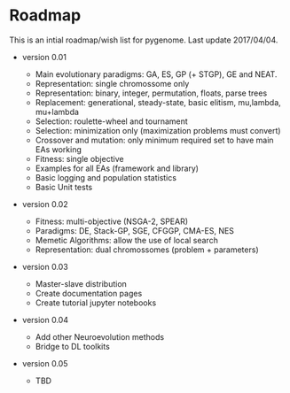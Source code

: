 # Roadmap

This is an intial roadmap/wish list for pygenome.
Last update 2017/04/04.

* version 0.01
  + Main evolutionary paradigms: GA, ES, GP (+ STGP), GE and NEAT.
  + Representation: single chromossome only
  + Representation: binary, integer, permutation, floats, parse trees
  + Replacement: generational, steady-state, basic elitism, mu,lambda, mu+lambda
  + Selection: roulette-wheel and tournament
  + Selection: minimization only (maximization problems must convert)
  + Crossover and mutation: only minimum required set to have main EAs working
  + Fitness: single objective
  + Examples for all EAs (framework and library)
  + Basic logging and population statistics
  + Basic Unit tests

* version 0.02
  + Fitness: multi-objective (NSGA-2, SPEAR)
  + Paradigms: DE, Stack-GP, SGE, CFGGP, CMA-ES, NES
  + Memetic Algorithms: allow the use of local search
  + Representation: dual chromossomes (problem + parameters)

* version 0.03
  + Master-slave distribution
  + Create documentation pages
  + Create tutorial jupyter notebooks

* version 0.04
  + Add other Neuroevolution methods
  + Bridge to DL toolkits

* version 0.05
  + TBD